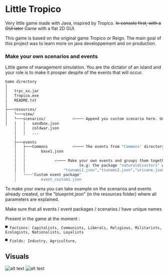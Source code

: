 # Little Tropico
Very little game made with Java, inspired by Tropico. ~~In console first, with a GUI later~~ Game with a flat 2D GUI.

This game is based on the original game Tropico or Reign. The main goal of this project was to learn more on java developpement and on production.

### Make your own scenarios and events 
Little game of management simulation. You are the dictator of an island and your role is to make it prosper despite of the events that will occur.


```Bash
Game directory
│
│   trpc_xx.jar
│   Tropico.exe
│   README.txt
│
├───resources/
│   └───view/
│   └───scenarios/            <──── Append you custom scenario here. Unique scenario name !
│   │   │   sandbox.json
    │   │   coldwar.json 
    │   │   ...          
    │	       
    ├───events
    │   ├───Commons           <──── The events from "Commons" directory will be in every games.
    │   │       base1.json
    │   │
    │   │ 		      <──── Make your own events and groups them together in a package 
    │   │		                 (e.g: the package "naturaldisasters" will contain for example 
    │   │				  "tsunami1.json","tsunami2.json","uricane.json", etc...")
    │   └───"Custom event package"    
    │           event_custom1.json
```


To make your owns you can take example on the scenarios and events already created, or the "blueprint.json" (in the resources folder) where all parameters are explained.

Make sure that all events / event packages / scenarios / have unique names

Present in the game at the moment : 

    ▀ Factions: Capitalists, Communists, Liberals, Religious, Militarists, Ecologists, Nationalists, Loyalists

    ▀ Fields: Industry, Agriculture,
    
## Visuals
![alt text](https://i.ibb.co/q7TWtHv/littletrpc1.png)
![alt text](https://i.ibb.co/DDmwntk/littletrpc2.png)
